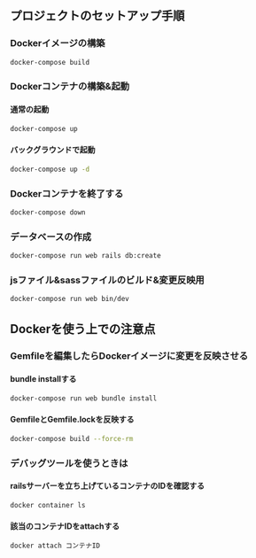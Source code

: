 ## プロジェクトのセットアップ手順

### Dockerイメージの構築

```bash
docker-compose build
```

### Dockerコンテナの構築&起動

#### 通常の起動

```bash
docker-compose up
```

#### バックグラウンドで起動
```bash
docker-compose up -d
```

### Dockerコンテナを終了する

```bash
docker-compose down
```

### データベースの作成

```bash
docker-compose run web rails db:create
```

### jsファイル&sassファイルのビルド&変更反映用

```bash
docker-compose run web bin/dev
```

## Dockerを使う上での注意点

### Gemfileを編集したらDockerイメージに変更を反映させる

#### bundle installする

```bash
docker-compose run web bundle install
```

#### GemfileとGemfile.lockを反映する

```bash
docker-compose build --force-rm
```

### デバッグツールを使うときは

#### railsサーバーを立ち上げているコンテナのIDを確認する

```bash
docker container ls
```

#### 該当のコンテナIDをattachする

```bash
docker attach コンテナID
```
